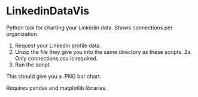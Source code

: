 # LinkedinDataVis
Python tool for charting your Linkedin data.
Shows connections per organization.

1. Request your Linkedin profile data.
2. Unzip the file they give you into the same directory as these scripts.
2a. Only connections.csv is required.
3. Run the script.

This should give you a .PNG bar chart.

Requires pandas and matplotlib libraries.
